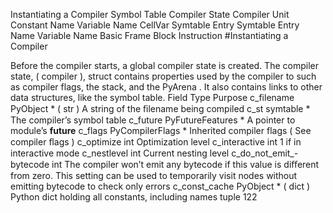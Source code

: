 Instantiating a Compiler Symbol Table Compiler State Compiler Unit Constant Name Variable Name CellVar Symtable Entry Symtable Entry Name Variable Name Basic Frame Block Instruction 
#Instantiating a Compiler 

 Before the compiler starts, a global compiler state is created. The compiler state, ( compiler ), struct contains properties used by the compiler to such as compiler flags, the stack, and the  PyArena . It also contains links to other data structures, like the symbol table. Field Type Purpose c_filename PyObject *  ( str ) A string of the ﬁlename being compiled c_st symtable * The compiler’s symbol table c_future PyFutureFeatures * A pointer to module’s  __future__ c_flags PyCompilerFlags * Inherited compiler flags ( See compiler ﬂags ) c_optimize int Optimization level c_interactive int 1 if in interactive mode c_nestlevel int Current nesting level c_do_not_emit_- bytecode int The compiler won’t emit any bytecode if this value is diﬀerent from zero. This setting can be used to temporarily visit nodes without emitting bytecode to check only errors c_const_cache PyObject *  ( dict ) Python dict holding all constants, including names tuple 122
